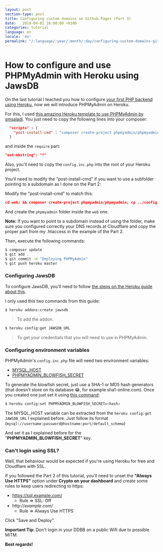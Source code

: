 ```yaml
---
layout: post
section-type: post
title: Configuring custom domains on Github Pages (Part 3)
date:   2019-04-02 16:00:00 +0100
categories: tutorial
language: en
locale: 'en'
permalink: "/:language/:year/:month/:day/configuring-custom-domains-github-pages-part-3.html"
---
```


# How to configure and use PHPMyAdmin with Heroku using JawsDB

On the last tutorial I teached you how to configure [your first PHP backend using Heroku](/en/2019/04/01/configuring-custom-domains-github-pages-part-2), now we will introduce PHPMyAdmin on Heroku.

For this, I used [this amazing Heroku template to use PHPMyAdmin by smsaladi](https://github.com/smsaladi/phpmyadmin_heroku). You just need to copy the following lines into your composer:

```json
  "scripts" : {
    "post-install-cmd" : "composer create-project phpmyadmin/phpmyadmin; cp config.inc.php phpmyadmin/"
  }
```

and inside the `require` part:

```json
"ext-mbstring": "*"
```

Also, you'll need to copy the `config.inc.php` into the root of your Heroku project.

You'll need to modify the "post-install-cmd" if you want to use a subfolder pointing to a subdomain as I done on the Part 2:

Modify the "post-install-cmd" to match this:

```json
cd web/ && composer create-project phpmyadmin/phpmyadmin; cp ../config.inc.php phpmyadmin/
```

And create the `phpmyadmin` folder inside the `web` one.

**Note:** If you want to point to a subdomain instead of using the folder, make sure you configured correctly your DNS records at Cloudflare and copy the proper part from my .htaccess in the example of the Part 2.

Then, execute the following commands:

```bash
$ composer update
$ git add .
$ git commit -m "Deploying PHPMyAdmin"
% git push heroku master
```

### Configuring JawsDB

To configure JawsDB, you'll need to follow [the steps on the Heroku guide about this](https://devcenter.heroku.com/articles/jawsdb#provisioning-the-add-on).

I only used this two commands from this guide:

```bash
$ heroku addons:create jawsdb
```

> To add the addon.

```bash
$ heroku config:get JAWSDB_URL
```

> To get your credentials that you will need to use in PHPMyAdmin.

### Configuring environment variables

PHPMyAdmin's `config.inc.php` file will need two environment variables:

* [MYSQL_HOST](https://github.com/smsaladi/phpmyadmin_heroku/blob/cb0930fc82ffed1facb50ecd010b4be29b31c614/config.inc.php#L31)
* [PHPMYADMIN_BLOWFISH_SECRET](https://github.com/smsaladi/phpmyadmin_heroku/blob/cb0930fc82ffed1facb50ecd010b4be29b31c614/config.inc.php#L17)

To generate the blowfish secret, just use a SHA-1 or MD5 hash generators (that doesn't store on its database :joy:, for example sha1-online.com). Once you created one just set it using [this command](https://devcenter.heroku.com/articles/getting-started-with-php#define-config-vars):

```bash
$ heroku config:set PHPMYADMIN_BLOWFISH_SECRET=<hash>
```

The MYSQL_HOST variable can be extracted from the `heroku config:get JAWSDB_URL` I explained before. Just follow its format (`mysql://username:password@hostname:port/default_schema`)

And set it as I explained before for the "**PHPMYADMIN_BLOWFISH_SECRET**" key.

### Can't login using SSL?

Well, that behaviour would be expected if you're using Heroku for free and Cloudflare with SSL.

If you followed the Part 2 of this tutorial, you'll need to unset the **"Always Use HTTPS"** option under **Crypto on your dashboard** and create some rules to keep users redirecting to https:

* https://sql.example.com/
    * Rule => SSL: Off
* http://*example.com/*
    * Rule => Always Use HTTPS
    
Click "Save and Deploy".

**Important Tip:** Don't login in your DDBB on a public Wifi due to possible MiTM.

**Best regards!**